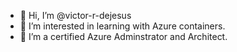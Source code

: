 - 👋 Hi, I’m @victor-r-dejesus
- 👀 I’m interested in learning with Azure containers.
- 🌱 I’m a certified Azure Adminstrator and Architect.

<!---
victor-r-dejesus/victor-r-dejesus is a ✨ special ✨ repository because its `README.md` (this file) appears on your GitHub profile.
You can click the Preview link to take a look at your changes.
--->

